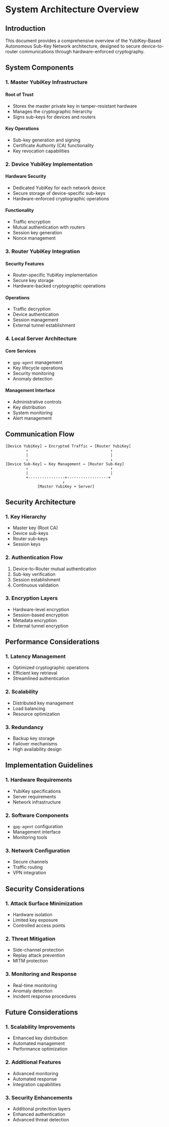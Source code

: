 # System Architecture Overview

## Introduction

This document provides a comprehensive overview of the YubiKey-Based Autonomous Sub-Key Network architecture, designed to secure device-to-router communications through hardware-enforced cryptography.

## System Components

### 1. Master YubiKey Infrastructure

#### Root of Trust
- Stores the master private key in tamper-resistant hardware
- Manages the cryptographic hierarchy
- Signs sub-keys for devices and routers

#### Key Operations
- Sub-key generation and signing
- Certificate Authority (CA) functionality
- Key revocation capabilities

### 2. Device YubiKey Implementation

#### Hardware Security
- Dedicated YubiKey for each network device
- Secure storage of device-specific sub-keys
- Hardware-enforced cryptographic operations

#### Functionality
- Traffic encryption
- Mutual authentication with routers
- Session key generation
- Nonce management

### 3. Router YubiKey Integration

#### Security Features
- Router-specific YubiKey implementation
- Secure key storage
- Hardware-backed cryptographic operations

#### Operations
- Traffic decryption
- Device authentication
- Session management
- External tunnel establishment

### 4. Local Server Architecture

#### Core Services
- `gpg-agent` management
- Key lifecycle operations
- Security monitoring
- Anomaly detection

#### Management Interface
- Administrative controls
- Key distribution
- System monitoring
- Alert management

## Communication Flow

```
[Device YubiKey] → Encrypted Traffic → [Router YubiKey]
         ↑                                    ↑
         |                                    |
         ↓                                    ↓
[Device Sub-Key] ← Key Management ← [Router Sub-Key]
         ↑                                    ↑
         |                                    |
         +----------------+------------------+
                         ↓
              [Master YubiKey + Server]
```

## Security Architecture

### 1. Key Hierarchy
- Master key (Root CA)
- Device sub-keys
- Router sub-keys
- Session keys

### 2. Authentication Flow
1. Device-to-Router mutual authentication
2. Sub-key verification
3. Session establishment
4. Continuous validation

### 3. Encryption Layers
- Hardware-level encryption
- Session-based encryption
- Metadata encryption
- External tunnel encryption

## Performance Considerations

### 1. Latency Management
- Optimized cryptographic operations
- Efficient key retrieval
- Streamlined authentication

### 2. Scalability
- Distributed key management
- Load balancing
- Resource optimization

### 3. Redundancy
- Backup key storage
- Failover mechanisms
- High availability design

## Implementation Guidelines

### 1. Hardware Requirements
- YubiKey specifications
- Server requirements
- Network infrastructure

### 2. Software Components
- `gpg-agent` configuration
- Management interface
- Monitoring tools

### 3. Network Configuration
- Secure channels
- Traffic routing
- VPN integration

## Security Considerations

### 1. Attack Surface Minimization
- Hardware isolation
- Limited key exposure
- Controlled access points

### 2. Threat Mitigation
- Side-channel protection
- Replay attack prevention
- MITM protection

### 3. Monitoring and Response
- Real-time monitoring
- Anomaly detection
- Incident response procedures

## Future Considerations

### 1. Scalability Improvements
- Enhanced key distribution
- Automated management
- Performance optimization

### 2. Additional Features
- Advanced monitoring
- Automated response
- Integration capabilities

### 3. Security Enhancements
- Additional protection layers
- Enhanced authentication
- Advanced threat detection 